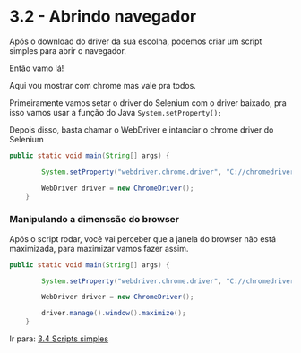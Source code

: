 # 3.2 - Abrindo navegador

Após o download do driver da sua escolha, podemos criar um script simples para abrir o navegador.

Então vamo lá!

Aqui vou mostrar com chrome mas vale pra todos.

Primeiramente vamos setar o driver do Selenium com o driver baixado, pra isso vamos usar a função do Java `System.setProperty();`

Depois disso, basta chamar o WebDriver e intanciar o chrome driver do Selenium

```Java
public static void main(String[] args) {

        System.setProperty("webdriver.chrome.driver", "C://chromedriver.exe");

        WebDriver driver = new ChromeDriver();
    }
```

### Manipulando a dimenssão do browser

Após o script rodar, você vai perceber que a janela do browser não está maximizada, para maximizar vamos fazer assim.

```Java
public static void main(String[] args) {

        System.setProperty("webdriver.chrome.driver", "C://chromedriver.exe");

        WebDriver driver = new ChromeDriver();

        driver.manage().window().maximize();
    }
```

Ir para: [3.4 Scripts simples](4-Scripts-simples.md)
